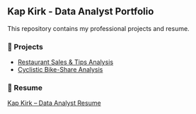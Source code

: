 ## Kap Kirk - Data Analyst Portfolio  
This repository contains my professional projects and resume.  

### 📂 Projects  
- [Restaurant Sales & Tips Analysis](https://kapkirk-analytics.github.io/restaurant-sales-analysis/)  
- [Cyclistic Bike-Share Analysis](https://kapkirk-analytics.github.io/Cyclistic-Bike-Study/)  

### 📄 Resume  
[Kap Kirk – Data Analyst Resume](https://github.com/KapKirk-analytics/KapKirk-Portfolio/blob/main/Kap%20Kirk%20Resume.pdf)  
